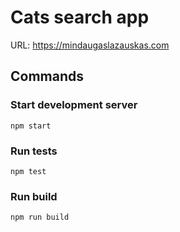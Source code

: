 # Cats search app

URL: https://mindaugaslazauskas.com

## Commands

### Start development server

`npm start`

### Run tests

`npm test`

### Run build

`npm run build`
